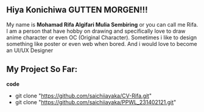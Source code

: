 ## Hiya Konichiwa GUTTEN MORGEN!!! 

My name is **Mohamad Rifa Algifari Mulia Sembiring** or you can call me Rifa. I am a person that have hobby on drawing and specifically love to draw anime character or even OC (Original Character). Sometimes i like to design something like poster or even web when bored. And i would love to become an UI/UX Designer

## My Project So Far:
**code**
- git clone "https://github.com/saichiiayaka/CV-Rifa.git"
- git clone "https://github.com/saichiiayaka/PPWL_231402121.git"
